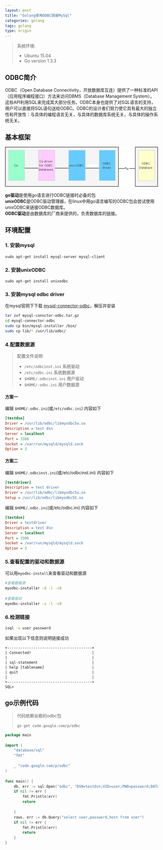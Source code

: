 ```yaml
---
layout: post
title: "Golang使用ODBC链接MySql"
categories: golang
tags: golang
type: origin
---
```


> 系统环境:
>
> - Ubuntu 15.04
> - Go version 1.3.3

ODBC简介
-----------
ODBC（Open Database Connectivity，开放数据库互连）提供了一种标准的API（应用程序编程接口）方法来访问DBMS（Database Management System）。这些API利用SQL来完成其大部分任务。ODBC本身也提供了对SQL语言的支持，用户可以直接将SQL语句送给ODBC。ODBC的设计者们努力使它具有最大的独立性和开放性：与具体的编程语言无关，与具体的数据库系统无关，与具体的操作系统无关。

基本框架
--------
![go odbc](/images/go-odbc-components.png)

**go驱动**是使用go语言进行ODBC链接时必备的包<br>
**unixODBC**是ODBC驱动管理器，在linux中用go语言编写的ODBC包会尝试使用unixODBC来链接ODBC数据库。<br>
**ODBC驱动**是由数据库的厂商来提供的，负责数据库的链接。

环境配置
----
### 1. 安装mysql
`sudo apt-get install mysql-server mysql-client`

### 2. 安装unixODBC
`sudo apt-get install unixodbc`

### 3. 安装mysql odbc driver
在mysql官网下下载 [mysql-connector-odbc](https://dev.mysql.com/downloads/connector/odbc/)，解压并安装

```sh
tar zxf mysql-connctor-odbc.tar.gz
cd mysql-connector-odbc
sudo cp bin/mysql-installer /bin/
sudo cp lib/* /usr/lib/odbc/
```

### 4.配置数据源
> 配置文件说明
>
> - `/etc/odbcinst.ini` 系统驱动
> - `/etc/odbc.ini` 系统数据源
> - `$HOME/.odbcinst.ini` 用户驱动
> - `$HOME/.odbc.ini` 用户数据源

#### 方案一
编辑 `$HOME/.odbc.ini`(或`/etc/odbc.ini`) 内容如下

```ini
[testdsn]
Driver = /usr/lib/odbc/libmyodbc5a.so
Description = test dsn
Server = localhost
Port = 3306
Socket = /var/run/mysqld/mysqld.sock
Option = 3
```
#### 方案二
编辑 `$HOME/.odbcinst.ini`(或/etc/odbcinst.ini) 内容如下

```ini
[testdriver]
Description = test driver
Driver = /usr/lib/odbc/libmyodbc5a.so
Setup = /usr/lib/odbc/libmyodbc5S.so
```

编辑 `$HOME/.odbc.ini`(或/etc/odbc.ini) 内容如下

```ini
[testdsn]
Driver = testdriver
Description = test dsn
Server = localhost
Port = 3306
Socket = /var/run/mysqld/mysqld.sock
Option = 3
```

### 5.查看配置的驱动和数据源
可以用`myodbc-install`来查看驱动和数据源<br>

```sh
#查看数据源
myodbc-installer -d -l -c0

#查看驱动
myodbc-installer -s -l -c0
```

### 6.检测链接
```sh
isql -v user password
```
如果出现以下信息则说明链接成功

```
+---------------------------------------+
| Connected!                            |
|                                       |
| sql-statement                         |
| help [tablename]                      |
| quit                                  |
|                                       |
+---------------------------------------+
SQL>
```

go示例代码
----------
> 代码依赖谷歌的odbc包
>
> `go get code.google.com/p/odbc`

```go
package main

import (
	"database/sql"
	"fmt"

	_ "code.google.com/p/odbc"
)

func main() {
	db, err := sql.Open("odbc", "DSN=testdsn;UID=user;PWD=password;DATABASE=mysql")
	if nil != err {
		fmt.Println(err)
		return

	}
	rows, err := db.Query("select user,password,host from user")
	if nil != err {
		fmt.Println(err)
		return
	}
}
```
